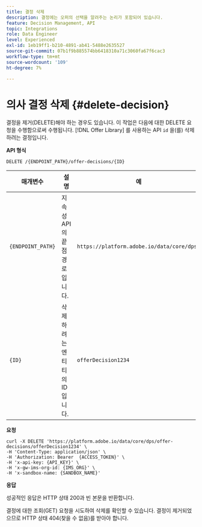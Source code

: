 ```yaml
---
title: 결정 삭제
description: 결정에는 오퍼의 선택을 알려주는 논리가 포함되어 있습니다.
feature: Decision Management, API
topic: Integrations
role: Data Engineer
level: Experienced
exl-id: 1eb19ff1-b210-4891-ab41-5488e2635527
source-git-commit: 07b1f9b885574bb6418310a71c3060fa67f6cac3
workflow-type: tm+mt
source-wordcount: '109'
ht-degree: 7%

---
```


# 의사 결정 삭제 {#delete-decision}

결정을 제거(DELETE)해야 하는 경우도 있습니다. 이 작업은 다음에 대한 DELETE 요청을 수행함으로써 수행됩니다. [!DNL Offer Library] 를 사용하는 API `id` 을(를) 삭제하려는 결정입니다.

**API 형식**

```http
DELETE /{ENDPOINT_PATH}/offer-decisions/{ID}
```

| 매개변수 | 설명 | 예 |
| --------- | ----------- | ------- |
| `{ENDPOINT_PATH}` | 지속성 API의 끝점 경로입니다. | `https://platform.adobe.io/data/core/dps/` |
| `{ID}` | 삭제하려는 엔티티의 ID입니다. | `offerDecision1234` |

**요청**

```shell
curl -X DELETE 'https://platform.adobe.io/data/core/dps/offer-decisions/offerDecision1234' \
-H 'Content-Type: application/json' \
-H 'Authorization: Bearer  {ACCESS_TOKEN}' \
-H 'x-api-key: {API_KEY}' \
-H 'x-gw-ims-org-id: {IMS_ORG}' \
-H 'x-sandbox-name: {SANDBOX_NAME}'
```

**응답**

성공적인 응답은 HTTP 상태 200과 빈 본문을 반환합니다.

결정에 대한 조회(GET) 요청을 시도하여 삭제를 확인할 수 있습니다. 결정이 제거되었으므로 HTTP 상태 404(찾을 수 없음)를 받아야 합니다.
